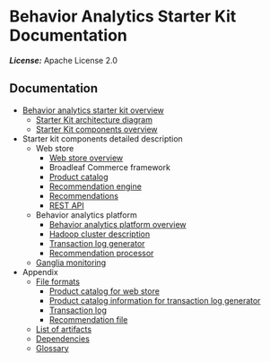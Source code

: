Behavior Analytics Starter Kit Documentation
============================================

**_License:_** Apache License 2.0

Documentation
-------------

* [Behavior analytics starter kit overview](docs/Developer-Guide--Overview.md)
    - [Starter Kit architecture diagram](docs/Developer-Guide--Architecture-diagram.md)
    - [Starter Kit components overview](docs/Developer-Guide--Behavior-Analytics-Starter-Kit--Components-Overview.md)
* Starter kit components detailed description
    - Web store
        - [Web store overview](docs/Developer-Guide--Web-Store--Overview.md)
        - Broadleaf Commerce framework
        - [Product catalog](docs/Developer-Guide--Web-Store--Product-Catalog.md)
        - [Recommendation engine](docs/Developer-Guide--Web-Store--Recommendation-Engine.md)
        - [Recommendations](docs/Developer-Guide--Web-Store--Recommendations.md)
        - [REST API](docs/Developer-Guide--Web-Store--REST-API.md)
    - Behavior analytics platform
        - [Behavior analytics platform overview](docs/Developer-Guide--Behavior-Analytics-Platform--Overview.md)
        - [Hadoop cluster description](docs/Developer-Guide--Behavior-Analytics-Platform--Hadoop-cluster.md)
        - [Transaction log generator](docs/Developer-Guide--Behavior-Analytics-Platform--Transaction-Log-Generator.md)
        - [Recommendation processor](docs/Developer-Guide--Behavior-Analytics-Platform--Recommendation-Processor.md)
    - [Ganglia monitoring](docs/Developer-Guide--Behavior-Analytics-Platform--Ganglia-monitoring.md)
* Appendix
    - [File formats](docs/Developer-Guide--Appendix--File-Formats.md)
        - [Product catalog for web store](docs/Developer-Guide--Appendix--File-Formats.md#product-catalog-for-web-store)
        - [Product catalog information for transaction log generator](docs/Developer-Guide--Appendix--File-Formats.md#product-catalog-information-for-transaction-log-generator)
        - [Transaction log](docs/Developer-Guide--Appendix--File-Formats.md#transaction-log)
        - [Recommendation file](docs/Developer-Guide--Appendix--File-Formats.md#recommendations-file)
    - [List of artifacts](docs/Developer-Guide--Appendix--List-of-artifacts.md)
    - [Dependencies](docs/Developer-Guide--Appendix--Dependencies.md)
    - [Glossary](docs/Developer-Guide--Glossary.md)
